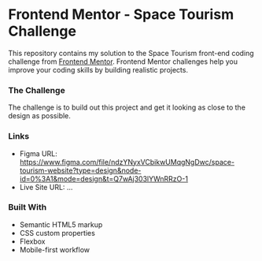 # Frontend Mentor - Space Tourism Challenge

This repository contains my solution to the Space Tourism front-end coding challenge from [Frontend Mentor](https://www.frontendmentor.io). Frontend Mentor challenges help you improve your coding skills by building realistic projects.

### The Challenge

The challenge is to build out this project and get it looking as close to the design as possible.

### Links

- Figma URL: https://www.figma.com/file/ndzYNyxVCbikwUMqgNgDwc/space-tourism-website?type=design&node-id=0%3A1&mode=design&t=Q7wAj303lYWnRRzO-1
- Live Site URL: ...

### Built With

- Semantic HTML5 markup
- CSS custom properties
- Flexbox
- Mobile-first workflow
